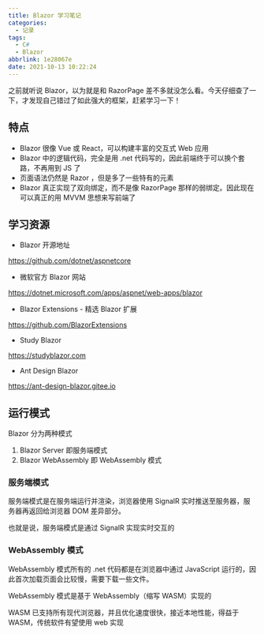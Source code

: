 ```yaml
---
title: Blazor 学习笔记
categories:
  - 记录
tags:
  - C#
  - Blazor
abbrlink: 1e28067e
date: 2021-10-13 10:22:24
---
```


之前就听说 Blazor，以为就是和 RazorPage 差不多就没怎么看。今天仔细查了一下，才发现自己错过了如此强大的框架，赶紧学习一下！

## 特点

- Blazor 很像 Vue 或 React，可以构建丰富的交互式 Web 应用
- Blazor 中的逻辑代码，完全是用 .net 代码写的，因此前端终于可以换个套路，不再用到 JS 了
- 页面语法仍然是 Razor ，但是多了一些特有的元素
- Blazor 真正实现了双向绑定，而不是像 RazorPage 那样的弱绑定。因此现在可以真正的用 MVVM 思想来写前端了

<!--more-->

## 学习资源

- Blazor 开源地址

<https://github.com/dotnet/aspnetcore>

- 微软官方 Blazor 网站

<https://dotnet.microsoft.com/apps/aspnet/web-apps/blazor>

- Blazor Extensions - 精选 Blazor 扩展

<https://github.com/BlazorExtensions>

- Study Blazor

<https://studyblazor.com>

- Ant Design Blazor

<https://ant-design-blazor.gitee.io>

## 运行模式

Blazor 分为两种模式

1. Blazor Server 即服务端模式
2. Blazor WebAssembly 即 WebAssembly 模式

### 服务端模式

服务端模式是在服务端运行并渲染，浏览器使用 SignalR 实时推送至服务器，服务器再返回给浏览器 DOM 差异部分。

也就是说，服务端模式是通过 SignalR 实现实时交互的

### WebAssembly 模式

WebAssembly 模式所有的 .net 代码都是在浏览器中通过 JavaScript 运行的，因此首次加载页面会比较慢，需要下载一些文件。

WebAssembly 模式是基于 WebAssembly（缩写 WASM）实现的

WASM 已支持所有现代浏览器，并且优化速度很快，接近本地性能，得益于 WASM，传统软件有望使用 web 实现
 